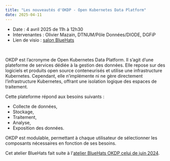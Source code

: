 ```yaml
---
title: "Les nouveautés d'OKDP - Open Kubernetes Data Platform"
date: 2025-04-11
---
```


- Date : 4 avril 2025 de 11h à 12h30
- Intervenantes : Olivier Mazain, DTNUM/Pôle Données/DIODE, DGFiP
- Lien de visio : [salon BlueHats](https://webinaire.numerique.gouv.fr/meeting/signin/invite/362/creator/369/hash/14eb55bd230aa1a8b8a98e0ee35b056d0196afcf)

<br/>

OKDP est l’acronyme de Open Kubernetes Data Platform. Il s’agit d’une
plateforme de services dédiée à la gestion des données. Elle repose
sur des logiciels et produits open source conteneurisés et utilise une
infrastructure Kubernetes. Cependant, elle n’implémente ni ne gère
directement l’infrastructure Kubernetes, offrant une isolation logique
des espaces de traitement.

Cette plateforme répond aux besoins suivants :

- Collecte de données,
- Stockage,
- Traitement,
- Analyse,
- Exposition des données.

OKDP est modulable, permettant à chaque utilisateur de sélectionner les composants nécessaires en fonction de ses besoins.

Cet atelier BlueHats fait suite à l'[atelier BlueHats OKDP celui de juin 2024](https://code.gouv.fr/fr/bluehats/okdp/).

